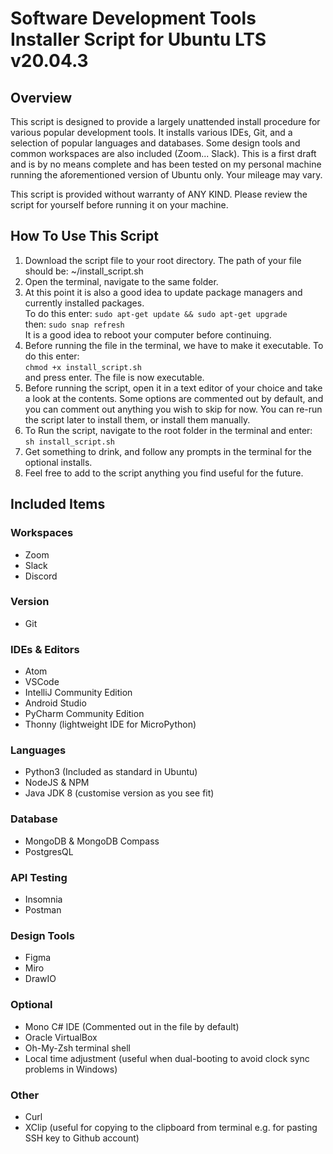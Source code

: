 # Software Development Tools Installer Script for Ubuntu LTS v20.04.3

## Overview

This script is designed to provide a largely unattended install procedure for various popular development tools. It installs various IDEs, Git, and a selection of popular languages and databases. Some design tools and common workspaces are also included (Zoom... Slack). This is a first draft and is by no means complete and has been tested on my personal machine running the aforementioned version of Ubuntu only. Your mileage may vary.

This script is provided without warranty of ANY KIND. Please review the script for yourself before running it on your machine.

## How To Use This Script

1. Download the script file to your root directory. The path of your file should be: ~/install_script.sh
2. Open the terminal, navigate to the same folder.  
3. At this point it is also a good idea to update package managers and currently installed packages.  
   To do this enter:
   `sudo apt-get update && sudo apt-get upgrade`  
   then: `sudo snap refresh`  
   It is a good idea to reboot your computer before continuing.  
4. Before running the file in the terminal, we have to make it executable. To do this enter:  
`chmod +x install_script.sh`  
and press enter. The file is now executable.  
5. Before running the script, open it in a text editor of your choice and take a look at the contents. Some options are commented out by default, and you can comment out anything you wish to skip for now. You can re-run the script later to install them, or install them manually. 
6. To Run the script, navigate to the root folder in the terminal and enter:  
`sh install_script.sh` 
7. Get something to drink, and follow any prompts in the terminal for the optional installs.  
8. Feel free to add to the script anything you find useful for the future.  

## Included Items

### Workspaces

- Zoom
- Slack
- Discord

### Version

- Git

### IDEs & Editors

- Atom
- VSCode
- IntelliJ Community Edition
- Android Studio
- PyCharm Community Edition
- Thonny (lightweight IDE for MicroPython)

### Languages

- Python3 (Included as standard in Ubuntu)
- NodeJS & NPM
- Java JDK 8 (customise version as you see fit)

### Database

- MongoDB & MongoDB Compass
- PostgresQL

### API Testing

- Insomnia
- Postman

### Design Tools

- Figma
- Miro
- DrawIO

### Optional

- Mono C# IDE (Commented out in the file by default)
- Oracle VirtualBox
- Oh-My-Zsh terminal shell
- Local time adjustment (useful when dual-booting to avoid clock sync problems in Windows)

### Other

- Curl
- XClip (useful for copying to the clipboard from terminal e.g. for pasting SSH key to Github account)
